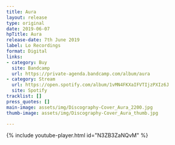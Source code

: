 ```yaml
---
title: Aura
layout: release
type: original
date: 2019-06-07
hpTitle: Aura
release-date: 7th June 2019
label: Lo Recordings
format: Digital
links:
- category: Buy
  site: Bandcamp
  url: https://private-agenda.bandcamp.com/album/aura
- category: Stream
  url: https://open.spotify.com/album/1vMN4FKXaIFVTIjzPXIz6J
  site: Spotify
tracklist: []
press_quotes: []
main-image: assets/img/Discography-Cover_Aura_2200.jpg
thumb-image: assets/img/Discography-Cover_Aura_thumb.jpg

---
```

{% include youtube-player.html id="N3ZB3ZaNQvM" %}